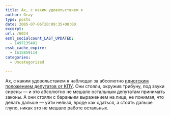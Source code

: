 ```yaml
---
title: Ах, с каким удовольствием я
author: Gray
type: posts
date: 2005-07-06T20:09:35+00:00
excerpt:
url: /6024
esml_socialcount_LAST_UPDATED:
  - 1497135481
essb_cache_expire:
  - 1615859114
categories:
  - Uncategorized

---
```








Ах, с каким удовольствием я наблюдал за абсолютно <a href="http://www.podrobnosti.ua/power/parliament/2005/07/06/224953.html" target="_blank">идиотским положением депутатов от КПУ</a>. Они стояли, окружив трибуну, под звуки сирены &#8212; и это абсолютно не мешало остальным депутатам принимать законы. А они стояли с бараньим выражением на лице, не понимая, что делать дальше &#8212; уйти нельзя, вроде как сдаться, а стоять дальше глупо, никак это не мешало работе остальных.